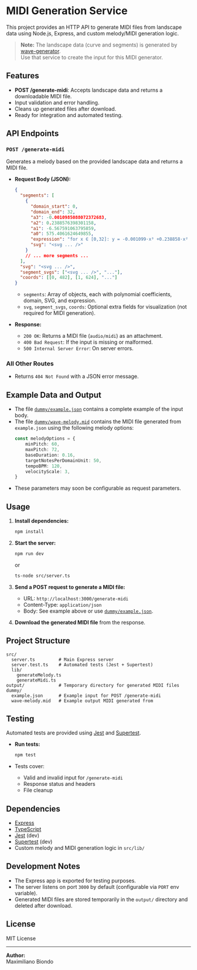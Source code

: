 # MIDI Generation Service

This project provides an HTTP API to generate MIDI files from landscape data using Node.js, Express, and custom melody/MIDI generation logic.

> **Note:** The landscape data (curve and segments) is generated by [wave-generator](https://github.com/mbiondo/wave-generator).  
> Use that service to create the input for this MIDI generator.

## Features

- **POST /generate-midi**: Accepts landscape data and returns a downloadable MIDI file.
- Input validation and error handling.
- Cleans up generated files after download.
- Ready for integration and automated testing.

## API Endpoints

### `POST /generate-midi`

Generates a melody based on the provided landscape data and returns a MIDI file.

- **Request Body (JSON):**
  ```json
  {
    "segments": [
      {
        "domain_start": 0,
        "domain_end": 32,
        "a3": -0.0010985088072372683,
        "a2": 0.2388576398301158,
        "a1": -6.567591063795859,
        "a0": 575.4061624649855,
        "expression": "for x ∈ [0,32]: y = -0.001099·x³ +0.238858·x² -6.567591·x +575.406162",
        "svg": "<svg ... />"
      }
      // ... more segments ...
    ],
    "svg": "<svg ... />",
    "segment_svgs": ["<svg ... />", "..."],
    "coords": [[0, 482], [1, 624], "..."]
  }
  ```
  - `segments`: Array of objects, each with polynomial coefficients, domain, SVG, and expression.
  - `svg`, `segment_svgs`, `coords`: Optional extra fields for visualization (not required for MIDI generation).

- **Response:**
  - `200 OK`: Returns a MIDI file (`audio/midi`) as an attachment.
  - `400 Bad Request`: If the input is missing or malformed.
  - `500 Internal Server Error`: On server errors.

### All Other Routes

- Returns `404 Not Found` with a JSON error message.

## Example Data and Output

- The file [`dummy/example.json`](dummy/example.json) contains a complete example of the input body.
- The file [`dummy/wave-melody.mid`](dummy/wave-melody.mid) contains the MIDI file generated from `example.json` using the following melody options:
  ```typescript
  const melodyOptions = {
      minPitch: 60,
      maxPitch: 72,
      baseDuration: 0.16,
      targetNotesPerDomainUnit: 50,
      tempoBPM: 120,
      velocityScale: 3,
  }
  ```
- These parameters may soon be configurable as request parameters.

## Usage

1. **Install dependencies:**
   ```bash
   npm install
   ```

2. **Start the server:**
   ```bash
   npm run dev
   ```
   or
   ```bash
   ts-node src/server.ts
   ```

3. **Send a POST request to generate a MIDI file:**
   - URL: `http://localhost:3000/generate-midi`
   - Content-Type: `application/json`
   - Body: See example above or use [`dummy/example.json`](dummy/example.json).

4. **Download the generated MIDI file** from the response.

## Project Structure

```
src/
  server.ts         # Main Express server
  server.test.ts    # Automated tests (Jest + Supertest)
  lib/
    generateMelody.ts
    generateMidi.ts
output/             # Temporary directory for generated MIDI files
dummy/
  example.json      # Example input for POST /generate-midi
  wave-melody.mid   # Example output MIDI generated from 
```

## Testing

Automated tests are provided using [Jest](https://jestjs.io/) and [Supertest](https://github.com/ladjs/supertest).

- **Run tests:**
  ```bash
  npm test
  ```

- Tests cover:
  - Valid and invalid input for `/generate-midi`
  - Response status and headers
  - File cleanup

## Dependencies

- [Express](https://expressjs.com/)
- [TypeScript](https://www.typescriptlang.org/)
- [Jest](https://jestjs.io/) (dev)
- [Supertest](https://github.com/ladjs/supertest) (dev)
- Custom melody and MIDI generation logic in `src/lib/`

## Development Notes

- The Express app is exported for testing purposes.
- The server listens on port `3000` by default (configurable via `PORT` env variable).
- Generated MIDI files are stored temporarily in the `output/` directory and deleted after download.

## License

MIT License

---

**Author:**  
Maximiliano Biondo
